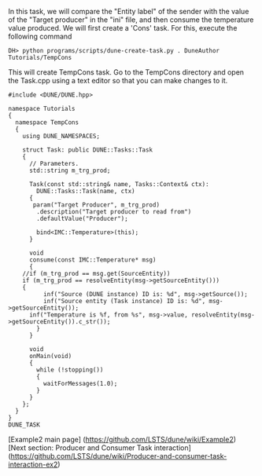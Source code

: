In this task, we will compare the "Entity label" of the sender with the value of the "Target producer" in the "ini" file, and then consume the temperature value produced. We will first create a 'Cons' task. For this, execute the following command

``DH> python programs/scripts/dune-create-task.py . DuneAuthor Tutorials/TempCons``


This will create TempCons task. Go to the TempCons directory and open the Task.cpp using a text editor so that you can make changes to it.
````
#include <DUNE/DUNE.hpp>

namespace Tutorials
{
  namespace TempCons
  {
    using DUNE_NAMESPACES;

    struct Task: public DUNE::Tasks::Task
    {
      // Parameters.
      std::string m_trg_prod;

      Task(const std::string& name, Tasks::Context& ctx):
        DUNE::Tasks::Task(name, ctx)
      {
       param("Target Producer", m_trg_prod)
        .description("Target producer to read from")
        .defaultValue("Producer");

        bind<IMC::Temperature>(this);
      }

      void
      consume(const IMC::Temperature* msg)
      {
	//if (m_trg_prod == msg.get(SourceEntity))
	if (m_trg_prod == resolveEntity(msg->getSourceEntity()))
	{
          inf("Source (DUNE instance) ID is: %d", msg->getSource());
          inf("Source entity (Task instance) ID is: %d", msg->getSourceEntity());
	  inf("Temperature is %f, from %s", msg->value, resolveEntity(msg->getSourceEntity()).c_str());
        }
      }

      void
      onMain(void)
      {
        while (!stopping())
        {
          waitForMessages(1.0);
        }
      }
    };
  }
}
DUNE_TASK
````


[Example2 main page] (https://github.com/LSTS/dune/wiki/Example2) <br >
[Next section: Producer and Consumer Task interaction] (https://github.com/LSTS/dune/wiki/Producer-and-consumer-task-interaction-ex2)
